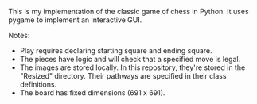 This is my implementation of the classic game of chess in Python. It uses pygame to implement an interactive GUI.

Notes:
* Play requires declaring starting square and ending square.
* The pieces have logic and will check that a specified move is legal.
* The images are stored locally. In this repository, they're stored in the "Resized" directory. Their pathways are specified in their class definitions.
* The board has fixed dimensions (691 x 691).
